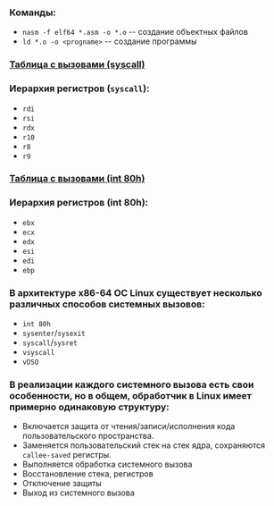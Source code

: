 ### Команды:

- `nasm -f elf64 *.asm -o *.o` -- создание объектных файлов
- `ld *.o -o <progname>` -- создание программы

### [Таблица с вызовами (syscall)](https://syscalls.mebeim.net/?table=x86/64/x64/v6.5)
### Иерархия регистров (`syscall`):

- `rdi`
- `rsi`
- `rdx`
- `r10`
- `r8`
- `r9`

### [Таблица с вызовами (int 80h)](https://github.com/torvalds/linux/blob/master/arch/x86/entry/syscalls/syscall_32.tbl)
### Иерархия регистров (int 80h):

- `ebx`
- `ecx`
- `edx`
- `esi`
- `edi`
- `ebp`

### В архитектуре x86-64 ОС Linux существует несколько различных способов системных вызовов:

- `int 80h`
- `sysenter`/`sysexit`
- `syscall`/`sysret`
- `vsyscall`
- `vDSO`

### В реализации каждого системного вызова есть свои особенности, но в общем, обработчик в Linux имеет примерно одинаковую структуру:

- Включается защита от чтения/записи/исполнения кода пользовательского пространства.
- Заменяется пользовательский стек на стек ядра, сохраняются `callee-saved` регистры.
- Выполняется обработка системного вызова
- Восстановление стека, регистров
- Отключение защиты
- Выход из системного вызова
